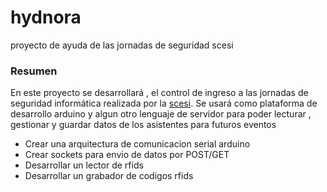 hydnora
=======

proyecto de ayuda de las jornadas de seguridad scesi
### Resumen ###
En este proyecto se desarrollará , el control de ingreso a las jornadas de seguridad informática realizada por la [scesi](http://scesi.org).
Se usará como plataforma de desarrollo arduino y algun otro lenguaje de servidor para poder lecturar , gestionar y guardar datos de los asistentes para futuros eventos



* Crear una arquitectura de comunicacion serial arduino
* Crear sockets para envio de datos por POST/GET
* Desarrollar un lector de rfids
* Desarrollar un grabador de codigos rfids


